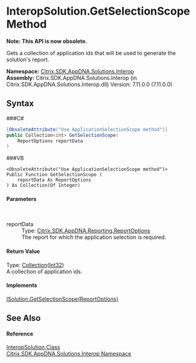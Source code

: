 # InteropSolution.GetSelectionScope Method 
 

**Note: This API is now obsolete.**

Gets a collection of application ids that will be used to generate the solution's report.

**Namespace:**&nbsp;<a href="N_Citrix_SDK_AppDNA_Solutions_Interop">Citrix.SDK.AppDNA.Solutions.Interop</a><br />**Assembly:**&nbsp;Citrix.SDK.AppDNA.Solutions.Interop (in Citrix.SDK.AppDNA.Solutions.Interop.dll) Version: 7.11.0.0 (7.11.0.0)

## Syntax

###C#
```csharp
[ObsoleteAttribute("Use ApplicationSelectionScope method")]
public Collection<int> GetSelectionScope(
	ReportOptions reportData
)
```

###VB
```vbnet
<ObsoleteAttribute("Use ApplicationSelectionScope method")>
Public Function GetSelectionScope ( 
	reportData As ReportOptions
) As Collection(Of Integer)
```


#### Parameters
&nbsp;<dl><dt>reportData</dt><dd>Type: <a href="T_Citrix_SDK_AppDNA_Reporting_ReportOptions">Citrix.SDK.AppDNA.Reporting.ReportOptions</a><br />The report for which the application selection is required.</dd></dl>

#### Return Value
Type: <a href="http://msdn2.microsoft.com/en-us/library/ms132397" target="_blank">Collection</a>(<a href="http://msdn2.microsoft.com/en-us/library/td2s409d" target="_blank">Int32</a>)<br />A collection of application ids.

#### Implements
<a href="M_Citrix_SDK_AppDNA_Interfaces_ISolution_GetSelectionScope">ISolution.GetSelectionScope(ReportOptions)</a><br />

## See Also


#### Reference
<a href="T_Citrix_SDK_AppDNA_Solutions_Interop_InteropSolution">InteropSolution Class</a><br /><a href="N_Citrix_SDK_AppDNA_Solutions_Interop">Citrix.SDK.AppDNA.Solutions.Interop Namespace</a><br />